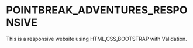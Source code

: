 # POINTBREAK_ADVENTURES_RESPONSIVE
This is a responsive website using HTML,CSS,BOOTSTRAP with Validation. 
